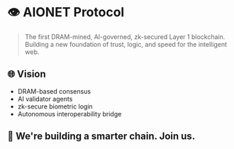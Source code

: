 # 👁️ AIONET Protocol

> The first DRAM-mined, AI-governed, zk-secured Layer 1 blockchain.
> Building a new foundation of trust, logic, and speed for the intelligent web.

## 🌐 Vision
- DRAM-based consensus
- AI validator agents
- zk-secure biometric login
- Autonomous interoperability bridge

## 🧠 We're building a smarter chain. Join us.